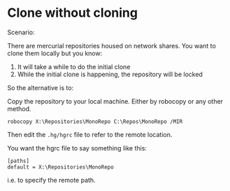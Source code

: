 # Clone without cloning

Scenario:

There are mercurial repositories housed on network shares. You want to clone them locally but you know:

1. It will take a while to do the initial clone
2. While the initial clone is happening, the repository will be locked

So the alternative is to:

Copy the repository to your local machine. Either by robocopy or any other method.

	robocopy X:\Repositories\MonoRepo C:\Repos\MonoRepo /MIR

Then edit the `.hg/hgrc` file to refer to the remote location.

You want the hgrc file to say something like this:

	[paths]
	default = X:\Repositories\MonoRepo

i.e. to specify the remote path.
